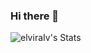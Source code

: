 ### Hi there 👋
![elviraIv's Stats](https://github-readme-stats.vercel.app/api?username=elviraIv&theme=blueberry&show_icons=true&hide_border=true&count_private=true)
<!--
**elviraIv/elviraIv** is a ✨ _special_ ✨ repository because its `README.md` (this file) appears on your GitHub profile.

Here are some ideas to get you started:

- 🔭 I’m currently working on ...
- 🌱 I’m currently learning ...
- 👯 I’m looking to collaborate on ...
- 🤔 I’m looking for help with ...
- 💬 Ask me about ...
- 📫 How to reach me: ...
- 😄 Pronouns: ...
- ⚡ Fun fact: ...
-->
